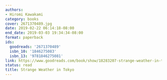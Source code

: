 ```yaml
---
authors:
- Hiromi Kawakami
category: books
cover: 2671370489.jpg
date: 2019-02-22 06:14:18-08:00
end_date: 2019-03-03 19:34:34-08:00
format: paperback
ids:
  goodreads: '2671370489'
  isbn_10: '1846275083'
  isbn_13: '9781846275081'
link: https://www.goodreads.com/book/show/18283207-strange-weather-in-tokyo
status: read
title: Strange Weather in Tokyo
---
```

